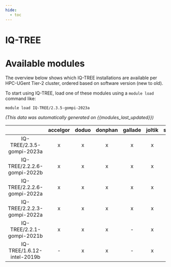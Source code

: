 ```yaml
---
hide:
  - toc
---
```


IQ-TREE
=======

# Available modules


The overview below shows which IQ-TREE installations are available per HPC-UGent Tier-2 cluster, ordered based on software version (new to old).

To start using IQ-TREE, load one of these modules using a `module load` command like:

```shell
module load IQ-TREE/2.3.5-gompi-2023a
```

*(This data was automatically generated on {{modules_last_updated}})*  

| |accelgor|doduo|donphan|gallade|joltik|shinx|skitty|
| :---: | :---: | :---: | :---: | :---: | :---: | :---: | :---: |
|IQ-TREE/2.3.5-gompi-2023a|x|x|x|x|x|x|x|
|IQ-TREE/2.2.2.6-gompi-2022b|x|x|x|x|x|-|-|
|IQ-TREE/2.2.2.6-gompi-2022a|x|x|x|x|x|-|-|
|IQ-TREE/2.2.2.3-gompi-2022a|x|x|x|x|x|-|-|
|IQ-TREE/2.2.1-gompi-2021b|x|x|x|-|x|-|-|
|IQ-TREE/1.6.12-intel-2019b|-|x|x|-|x|-|-|
